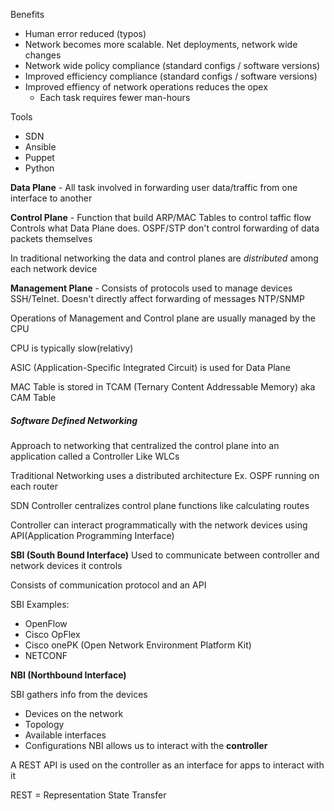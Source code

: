 
Benefits
- Human error reduced (typos)
- Network becomes more scalable.  Net deployments, network wide changes
- Network wide policy compliance (standard configs / software versions)
- Improved efficiency compliance (standard configs / software versions)
- Improved effiency of network operations reduces the opex
	- Each task requires fewer man-hours

Tools
- SDN
- Ansible
- Puppet
- Python

**Data Plane** - All task involved in forwarding user data/traffic from one interface to another

**Control Plane** - Function that build ARP/MAC Tables to control taffic flow
	Controls what Data Plane does.  OSPF/STP don't control forwarding of data packets themselves

In traditional networking the data and control planes are *distributed* among each network device

**Management Plane** - Consists of protocols used to manage devices SSH/Telnet.  Doesn't directly affect forwarding of messages
	NTP/SNMP

Operations of Management and Control plane are usually managed by the CPU

CPU is typically slow(relativy)

ASIC (Application-Specific Integrated Circuit) is used for Data Plane

MAC Table is stored in TCAM (Ternary Content Addressable Memory) 
	aka CAM Table

##### Software Defined Networking

Approach to networking that centralized the control plane into an application called a Controller
	Like WLCs

Traditional Networking uses a distributed architecture
	Ex. OSPF running on each router

SDN Controller centralizes control plane functions like calculating routes

Controller can interact programmatically with the network devices using API(Application Programming Interface)

**SBI (South Bound Interface)** Used to communicate between controller and network devices it controls

Consists of communication protocol and an API

SBI Examples:
- OpenFlow
- Cisco OpFlex
- Cisco onePK (Open Network Environment Platform Kit)
- NETCONF

**NBI (Northbound Interface)** 

SBI gathers info from the devices
- Devices on the network
- Topology 
- Available interfaces
- Configurations
NBI allows us to interact with the **controller**

A REST API is used on the controller as an interface for apps to interact with it

REST = Representation State Transfer



